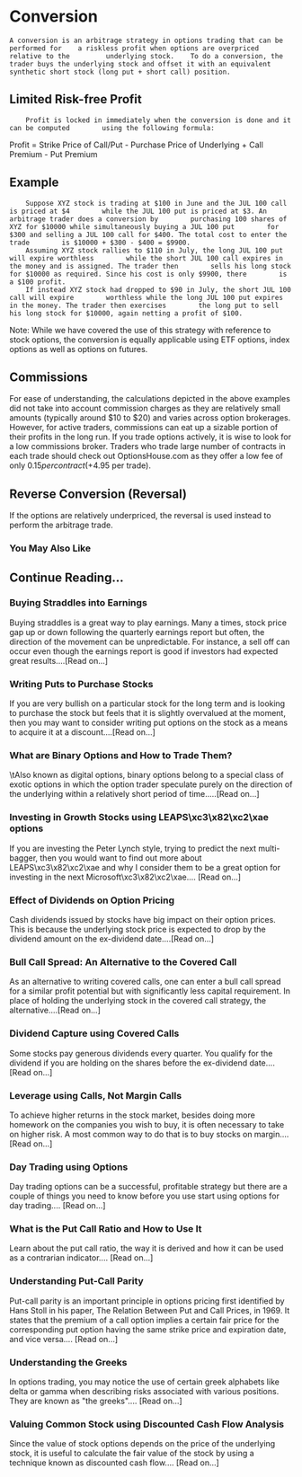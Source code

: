 # Conversion
    A conversion is an arbitrage strategy in options trading that can be performed for    a riskless profit when options are overpriced relative to the         underlying stock.    To do a conversion, the trader buys the underlying stock and offset it with an equivalent     synthetic short stock (long put + short call) position.

## Limited Risk-free Profit
        Profit is locked in immediately when the conversion is done and it can be computed        using the following formula:
Profit = Strike Price of Call/Put - Purchase Price of Underlying + Call Premium            - Put Premium

## Example
        Suppose XYZ stock is trading at $100 in June and the JUL 100 call is priced at $4        while the JUL 100 put is priced at $3. An arbitrage trader does a conversion by        purchasing 100 shares of XYZ for $10000 while simultaneously buying a JUL 100 put        for $300 and selling a JUL 100 call for $400. The total cost to enter the trade        is $10000 + $300 - $400 = $9900.
        Assuming XYZ stock rallies to $110 in July, the long JUL 100 put will expire worthless        while the short JUL 100 call expires in the money and is assigned. The trader then        sells his long stock for $10000 as required. Since his cost is only $9900, there        is a $100 profit.
        If instead XYZ stock had dropped to $90 in July, the short JUL 100 call will expire        worthless while the long JUL 100 put expires in the money. The trader then exercises        the long put to sell his long stock for $10000, again netting a profit of $100.    
Note: While we have covered the use of this strategy with reference to stock options, the conversion is equally applicable using ETF options, index options as well as options on futures.

## Commissions
For ease of understanding, the calculations depicted in the above examples did not take into account commission charges as they are relatively small amounts (typically around $10 to $20) and varies across option brokerages.
However, for active traders, commissions can eat up a sizable portion of their profits in the long run. If you trade options actively, it is wise to look for a low commissions broker. Traders who trade large number of contracts in each trade should check out OptionsHouse.com as they offer a low fee of only $0.15 per contract (+$4.95 per trade).

## Reverse Conversion (Reversal)
If the options are relatively underpriced, the reversal        is used instead to perform        the arbitrage trade.

### You May Also Like

## Continue Reading...

### Buying Straddles into Earnings
Buying straddles is a great way to play earnings.        Many a times, stock price gap up or down following the quarterly earnings report        but often, the direction of the movement can be unpredictable. For instance, a sell        off can occur even though the earnings report is good if investors had expected        great results....[Read on...]

### Writing Puts to Purchase Stocks
If you are very bullish on a particular stock for the long term and is looking to        purchase the stock but feels that it is slightly overvalued at the moment, then        you may want to consider writing put options on the        stock as a means to acquire it at a discount....[Read on...]

### What are Binary Options and How to Trade Them?
\tAlso known as digital options, binary options belong to a special class of exotic options in which the option trader speculate purely on the direction of the underlying within a relatively short period of time.....[Read on...]

### Investing in Growth Stocks using LEAPS\xc3\x82\xc2\xae options
If you are investing the Peter Lynch style, trying to predict the next multi-bagger,    then you would want to find out more about LEAPS\xc3\x82\xc2\xae and why I consider them to be a great option for investing in the next Microsoft\xc3\x82\xc2\xae....        [Read on...]

### Effect of Dividends on Option Pricing
Cash dividends issued by stocks have big impact on their option prices. This is    because the underlying stock price is expected to drop by the dividend amount on the ex-dividend date....[Read on...]

### Bull Call Spread: An Alternative to the Covered Call
As an alternative to writing covered calls, one can enter a bull call spread for    a similar profit potential but with significantly less capital requirement. In    place of holding the underlying stock in the covered call strategy, the alternative....[Read on...]

### Dividend Capture using Covered Calls
Some stocks pay generous dividends every quarter. You qualify for the dividend if        you are holding on the shares before the ex-dividend date....[Read on...]

### Leverage using Calls, Not Margin Calls
To achieve higher returns in the stock market, besides doing more homework on the        companies you wish to buy, it is often necessary to        take on higher risk. A most common way to do that is to buy stocks on margin....[Read on...]

### Day Trading using Options
Day trading options can be a successful, profitable strategy but there are a couple of things you need to know before you use start using options for day trading.... [Read on...]

### What is the Put Call Ratio and How to Use It
Learn about the put call ratio, the way it is derived and how it can be used as a contrarian indicator.... [Read on...]

### Understanding Put-Call Parity
Put-call parity is an important principle in options pricing first identified by Hans Stoll in his paper, The Relation Between Put and Call Prices, in 1969. It states that the premium of a call option implies a certain fair price for the corresponding put option having the same strike price and expiration date, and vice versa.... [Read on...]

### Understanding the Greeks
In options trading, you may notice the use of certain greek alphabets like delta        or gamma when describing risks associated with various positions. They are known as "the greeks".... [Read on...]

### Valuing Common Stock using Discounted Cash Flow    Analysis
Since the value of stock options depends on the price of the underlying stock, it        is useful to calculate the fair value of the stock by using a technique known as        discounted cash flow....        [Read on...]

